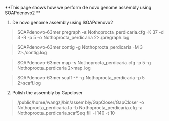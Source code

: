 **This page shows how we perform de novo genome assembly using SOAPdenovo2 **

1. De novo genome assembly using SOAPdenovo2

  >SOAPdenovo-63mer  pregraph -s Nothoprocta_perdicaria.cfg -K 37 -d 3 -R -p 5  -o Nothoprocta_perdicaria  2>./pregraph.log

  >SOAPdenovo-63mer contig -g Nothoprocta_perdicaria -M 3 2>./contig.log

  >SOAPdenovo-63mer map -s Nothoprocta_perdicaria.cfg  -p 5 -g Nothoprocta_perdicaria 2>map.log

  >SOAPdenovo-63mer scaff -F -g Nothoprocta_perdicaria -p 5 2>scaff.log

2. Polish the assembly by Gapcloser 
>/public/home/wangzj/bin/assembly/GapCloser/GapCloser -o Nothoprocta_perdicaria.fa -b Nothoprocta_perdicaria.cfg -a Nothoprocta_perdicaria.scafSeq.fill -l 140 -t 10

